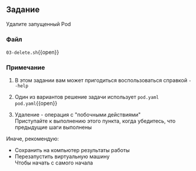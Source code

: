 ## Задание

Удалите запущенный Pod

### Файл

`03-delete.sh`{{open}}

### Примечание

1. В этом задании вам может пригодиться воспользоваться справкой `--help`

2. Один из вариантов решение задачи использует `pod.yaml`
   `pod.yaml`{{open}}

3. Удаление - операция с "побочными действиями"\
   Приступайте к выполнению этого пункта, когда убедитесь, что предыдущие шаги выполнены

Иначе, рекомендую:

- Сохранить на компьютер результаты работы
- Перезапустить виртуальную машину\
  Чтобы начать с самого начала